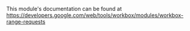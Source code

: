 This module's documentation can be found at https://developers.google.com/web/tools/workbox/modules/workbox-range-requests
